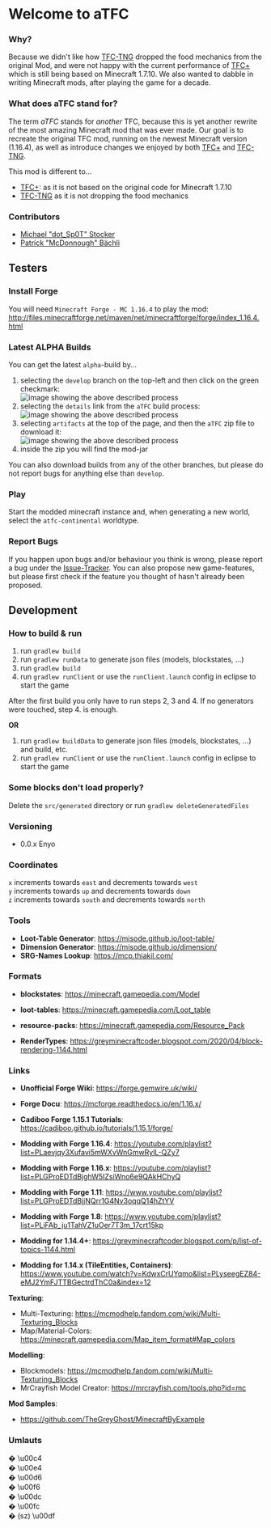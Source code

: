 # Welcome to aTFC

### Why?

Because we didn't like how [TFC-TNG][2] dropped the food mechanics from the original Mod, and were not happy with the current performance of [TFC+][1] which is still being based on Minecraft 1.7.10. We also wanted to dabble in writing Minecraft mods, after playing the game for a decade.

### What does aTFC stand for?

The term *aTFC* stands for *another* TFC, because this is yet another rewrite of the most amazing Minecraft mod that was ever made. Our goal is to recreate the original TFC mod, running on the newest Minecraft version (1.16.4), as well as introduce changes we enjoyed by both [TFC+][1] and [TFC-TNG][2].

This mod is different to...
* [TFC+][1]: as it is not based on the original code for Minecraft 1.7.10
* [TFC-TNG][2] as it is not dropping the food mechanics

### Contributors

* [Michael "dot_Sp0T" Stocker](https://github.com/dotSp0T)
* [Patrick "McDonnough" Bächli](https://github.com/McDonnough)

## Testers

### Install Forge
You will need `Minecraft Forge - MC 1.16.4` to play the mod: http://files.minecraftforge.net/maven/net/minecraftforge/forge/index_1.16.4.html

### Latest ALPHA Builds
You can get the latest `alpha`-build by...

1. selecting the `develop` branch on the top-left and then click on the green checkmark:  
![image showing the above described process](README/images/testers_howtodownload_1.png "How to Download - Build & Checkmark")
2. selecting the `details` link from the `aTFC` build process:  
![image showing the above described process](README/images/testers_howtodownload_2.png "How to Download - aTFC, Details")
3. selecting `artifacts` at the top of the page, and then the `aTFC` zip file to download it:  
![image showing the above described process](README/images/testers_howtodownload_3.png "How to Download - Build & Checkmark")
4. inside the zip you will find the mod-jar

You can also download builds from any of the other branches, but please do not report bugs for anything else than `develop`.

### Play

Start the modded minecraft instance and, when generating a new world, select the `atfc-continental` worldtype.

### Report Bugs
If you happen upon bugs and/or behaviour you think is wrong, please report a bug under the [Issue-Tracker](https://github.com/CrumbleWorks/aTFC/issues). You can also propose new game-features, but please first check if the feature you thought of hasn't already been proposed.

## Development

### How to build & run

1. run `gradlew build`
2. run `gradlew runData` to generate json files (models, blockstates, ...)
3. run `gradlew build`
4. run `gradlew runClient` or use the `runClient.launch` config in eclipse to start the game

After the first build you only have to run steps 2, 3 and 4. If no generators were touched, step 4. is enough.

**OR**

1. run `gradlew buildData` to generate json files (models, blockstates, ...) and build, etc.
4. run `gradlew runClient` or use the `runClient.launch` config in eclipse to start the game

### Some blocks don't load properly?

Delete the `src/generated` directory or run `gradlew deleteGeneratedFiles`

### Versioning

* 0.0.x Enyo

### Coordinates

`x` increments towards `east` and decrements towards `west`  
`y` increments towards `up` and decrements towards `down`  
`z` increments towards `south` and decrements towards `north`  

### Tools

* **Loot-Table Generator**: https://misode.github.io/loot-table/
* **Dimension Generator**: https://misode.github.io/dimension/
* **SRG-Names Lookup**: https://mcp.thiakil.com/

### Formats

* **blockstates**: https://minecraft.gamepedia.com/Model
* **loot-tables**: https://minecraft.gamepedia.com/Loot_table
* **resource-packs**: https://minecraft.gamepedia.com/Resource_Pack

* **RenderTypes**: https://greyminecraftcoder.blogspot.com/2020/04/block-rendering-1144.html

### Links

* **Unofficial Forge Wiki**: https://forge.gemwire.uk/wiki/
* **Forge Docu**: https://mcforge.readthedocs.io/en/1.16.x/
* **Cadiboo Forge 1.15.1 Tutorials**: https://cadiboo.github.io/tutorials/1.15.1/forge/
* **Modding with Forge 1.16.4**: https://youtube.com/playlist?list=PLaevjqy3Xufavi5mWXvWnGmwRylL-QZy7
* **Modding with Forge 1.16.x**: https://youtube.com/playlist?list=PLGProEDTdBjghW5IZsiWno6e9QAkHChyQ
* **Modding with Forge 1.11**: https://www.youtube.com/playlist?list=PLGProEDTdBjjNQrr1G4Nv3oqqQ14hZtYV
* **Modding with Forge 1.8**: https://www.youtube.com/playlist?list=PLiFAb_ju1TahVZ1uOer7T3m_17crt15kp

* **Modding for 1.14.4+**: https://greyminecraftcoder.blogspot.com/p/list-of-topics-1144.html
* **Modding for 1.14.x (TileEntities, Containers)**: https://www.youtube.com/watch?v=KdwxCrUYqmo&list=PLyseegEZ84-eMJ2YmFJTTBGectrdThC0a&index=12

**Texturing**:
- Multi-Texturing: https://mcmodhelp.fandom.com/wiki/Multi-Texturing_Blocks
- Map/Material-Colors: https://minecraft.gamepedia.com/Map_item_format#Map_colors

**Modelling**:
- Blockmodels: https://mcmodhelp.fandom.com/wiki/Multi-Texturing_Blocks
- MrCrayfish Model Creator: https://mrcrayfish.com/tools.php?id=mc

**Mod Samples**:
- https://github.com/TheGreyGhost/MinecraftByExample

### Umlauts
� \u00c4  
� \u00e4  
� \u00d6  
� \u00f6  
� \u00dc  
� \u00fc  
� (sz) \u00df  


[1]: https://plus.terrafirmacraft.com/
[2]: https://tng.terrafirmacraft.com/Main_Page